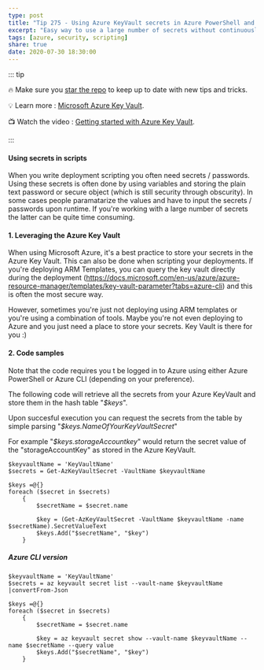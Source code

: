 ```yaml
---
type: post
title: "Tip 275 - Using Azure KeyVault secrets in Azure PowerShell and Azure CLI"
excerpt: "Easy way to use a large number of secrets without continuously querying the KeyVault"
tags: [azure, security, scripting]
share: true
date: 2020-07-30 18:30:00
---
```


::: tip

:fire: Make sure you [star the repo](http://azuredev.tips?WT.mc_id=azure-azuredevtips-micrum) to keep up to date with new tips and tricks.

:bulb: Learn more : [Microsoft Azure Key Vault](https://azure.microsoft.com/services/key-vault?WT.mc_id=azure-azuredevtips-micrum). 

:tv: Watch the video : [Getting started with Azure Key Vault](https://azure.microsoft.com/en-us/resources/videos/azure-key-vault-developer-quick-start/).

:::

#### Using secrets in scripts

When you write deployment scripting you often need secrets / passwords. Using these secrets is often done by using variables and storing the plain text password or secure object (which is still security through obscurity). In some cases people paramatarize the values and have to input the secrets / passwords upon runtime. If you're working with a large number of secrets the latter can be quite time consuming. 


#### 1. Leveraging the Azure Key Vault
When using Microsoft Azure, it's a best practice to store your secrets in the Azure Key Vault. This can also be done when scripting your deployments. If you're deploying ARM Templates, you can query the key vault directly during the deployment (https://docs.microsoft.com/en-us/azure/azure-resource-manager/templates/key-vault-parameter?tabs=azure-cli) and this is often the most secure way.

However, sometimes you're just not deploying using ARM templates or you're using a combination of tools. Maybe you're not even deploying to Azure and you just need a place to store your secrets. Key Vault is there for you :)

#### 2. Code samples
Note that the code requires you t be logged in to Azure using either Azure PowerShell or Azure CLI (depending on your preference).

The following code will retrieve all the secrets from your Azure KeyVault and store them in the hash table "*$keys*".

Upon succesful execution you can request the secrets from the table by simple parsing "*$keys.NameOfYourKeyVaultSecret*"

For example "*$keys.storageAccountkey*" would return the secret value of the "storageAccountKey" as stored in the Azure KeyVault.

```
$keyvaultName = 'KeyVaultName'
$secrets = Get-AzKeyVaultSecret -VaultName $keyvaultName

$keys =@{}
foreach ($secret in $secrets)
    {
        $secretName = $secret.name
        
        $key = (Get-AzKeyVaultSecret -VaultName $keyvaultName -name $secretName).SecretValueText
        $keys.Add("$secretName", "$key")
    }

```
##### Azure CLI version

```
$keyvaultName = 'KeyVaultName'
$secrets = az keyvault secret list --vault-name $keyvaultName |convertFrom-Json
    
$keys =@{}
foreach ($secret in $secrets)
    {
        $secretName = $secret.name

        $key = az keyvault secret show --vault-name $keyvaultName --name $secretName --query value
        $keys.Add("$secretName", "$key")
    }
```